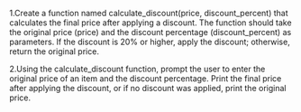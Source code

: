 1.Create a function named calculate_discount(price, discount_percent) that calculates the final price after applying a discount. The function should take the original price (price) and the discount percentage (discount_percent) as parameters. If the discount is 20% or higher, apply the discount; otherwise, return the original price.


2.Using the calculate_discount function, prompt the user to enter the original price of an item and the discount percentage. Print the final price after applying the discount, or if no discount was applied, print the original price.
